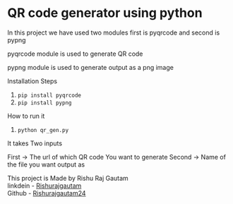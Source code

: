 <h1>QR code generator using python</h1>
<p>In this project we have used two modules first is pyqrcode and second is pypng</p>
<p>pyqrcode module is used to generate QR code</p>
<p>pypng module is used to generate output as a png image</p>

Installation Steps
1. <code>pip install pyqrcode</code>
2. <code>pip install pypng</code>

How to run it
1. <code>python qr_gen.py</code>

<p>It takes Two inputs</p>
First -> The url of which QR code You want to generate
Second -> Name of the file you want output as

This project is Made by Rishu Raj Gautam <br>
linkdein - <a href="https://www.linkedin.com/in/rishurajgautam/">Rishurajgautam</a> <br>
Github - <a href="https://www.github.com/in/rishurajgautam/">Rishurajgautam24</a>